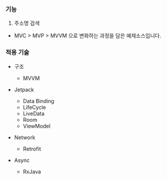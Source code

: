 ### 기능
1. 주소명 검색
- MVC > MVP > MVVM 으로 변화하는 과정을 담은 예제소스입니다.


### 적용 기술
- 구조
  - MVVM
- Jetpack
  - Data Binding
  - LifeCycle
  - LiveData
  - Room
  - ViewModel
  
- Network
  - Retrofit
  
- Async
  - RxJava
